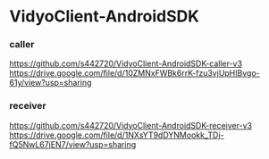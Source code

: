 # VidyoClient-AndroidSDK

### caller
https://github.com/s442720/VidyoClient-AndroidSDK-caller-v3
https://drive.google.com/file/d/10ZMNxFWBk6rrK-fzu3vjUpHIBvgo-61y/view?usp=sharing

### receiver
https://github.com/s442720/VidyoClient-AndroidSDK-receiver-v3
https://drive.google.com/file/d/1NXsYT9dDYNMookk_TDj-fQ5NwL67jEN7/view?usp=sharing
